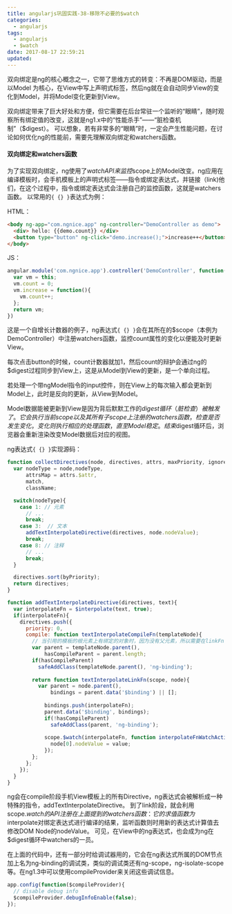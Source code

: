 ```yaml
---
title: angularjs巩固实践-38-移除不必要的$watch
categories:
  - angularjs
tags:
  - angularjs
  - $watch
date: 2017-08-17 22:59:21
updated:
---
```


双向绑定是ng的核心概念之一，它带了思维方式的转变：不再是DOM驱动，而是以Model
为核心，在View中写上声明式标签，然后ng就在会自动同步View的变化到Model，并将Model变化更新到View。

双向绑定带来了巨大好处和方便，但它需要在后台常驻一个监听的“眼睛”，随时观察所有绑定值的改变，这就是ng1.x中的“性能杀手”——“脏检查机制”（$digest）。 可以想象，若有非常多的“眼睛”时，一定会产生性能问题，在讨论如何优化ng的性能前，需要先理解双向绑定和watchers函数。

#### 双向绑定和watchers函数
为了实现双向绑定，ng使用了$watch API来监控$scope上的Model改变。ng应用在编译模板时，会手机模板上的声明式标签——指令或绑定表达式，并链接（link)他们，在这个过程中，指令或绑定表达式会注册自己的监控函数，这就是watchers函数。
以常用的`{ {} }`表达式为例：

HTML：
```html
<body ng-app="com.ngnice.app" ng-controller="DemoController as demo">
  <div> hello: {{demo.count}} </div>
  <button type="button" ng-click="demo.increase();">increase++</button> 
</body>
```

JS：
```js
angular.module('com.ngnice.app').controller('DemoController', function(){
  var vm = this;
  vm.count = 0;
  vm.increase = function(){
    vm.count++;
  };
  return vm;
})
```
这是一个自增长计数器的例子，ng表达式`{ {} }`会在其所在的$scope（本例为DemoController）中注册watchers函数，监控count属性的变化以便能及时更新View。

每次点击button的时候，count计数器就加1，然后count的辩护会通过ng的$digest过程同步到View上，这是从Model到View的更新，是一个单向过程。

若处理一个带ngModel指令的input控件，则在View上的每次输入都会更新到Model上，此时是反向的更新，从View到Model。

Model数据能被更新到View是因为背后默默工作的$digest循环（脏检查）被触发了。它会执行当前scope以及其所有子scope上注册的watchers函数，检查是否发生变化，变化则执行相应的处理函数，直至Model稳定。结束$digest循环后，浏览器会重新渲染改变Model数据后对应的视图。

ng表达式`{ {} }`实现源码：
```js
function collectDirectives(node, directives, attrs, maxPriority, ignoreDirective){
  var nodeType = node,nodeType,
      attrsMap = attrs.$attr,
      match,
      className;

  switch(nodeType){
    case 1: // 元素
      // ...
      break;
    case 3:  // 文本
      addTextInterpolateDirective(directives, node.nodeValue);
      break;
    case 8: // 注释
      // ...
      break;
  }

  directives.sort(byPriority);
  return directives;
}

function addTextInterpolateDirective(directives, text){
  var interpolateFn = $interpolate(text, true);
  if(interpolateFn){
    directives.push({
      priority: 0,
      compile: function textInterpolateCompileFn(templateNode){
        // 当引用的模板的根元素上有绑定的对象时，因为没有父元素，所以需要在linkFn中做如下操作
        var parent = templateNode.parent(),
            hasCompileParent = parent.length;
        if(hasCompileParent)
          safeAddClass(templateNode.parent(), 'ng-binding');
        
        return function textInterpolateLinkFn(scope, node){
          var parent = node.parent(),
              bindings = parent.data('$binding') || [];
            
            bindings.push(interpolateFn);
            parent.data('$binding', bindings);
            if(!hasCompileParent)
              safeAddClass(parent, 'ng-binding');
            
            scope.$watch(interpolateFn, function interpolateFnWatchAction(value){
              node[0].nodeValue = value;
            });
        };
      };
    });
  }
}
```

ng会在compile阶段手机View模板上的所有Directive，ng表达式会被解析成一种特殊的指令，addTextInterpolateDirective。 到了link阶段，就会利用scope.$watch的API注册在上面提到的watchers函数：它的求值函数为$interpolate对绑定表达式进行编译的结果，监听函数则时用新的表达式计算值去修改DOM Node的nodeValue。 可见，在View中的ng表达式，也会成为ng在$digest循环中watchers的一员。

在上面的代码中，还有一部分时给调试器用的，它会在ng表达式所属的DOM节点加上名为ng-binding的调试类，类似的调试类还有ng-scope，ng-isolate-scope等。在ng1.3中可以使用compileProvider来关闭这些调试信息。
```js
app.config(function($compileProvider){
  // disable debug info
  $compileProvider.debugInfoEnable(false);
});
```